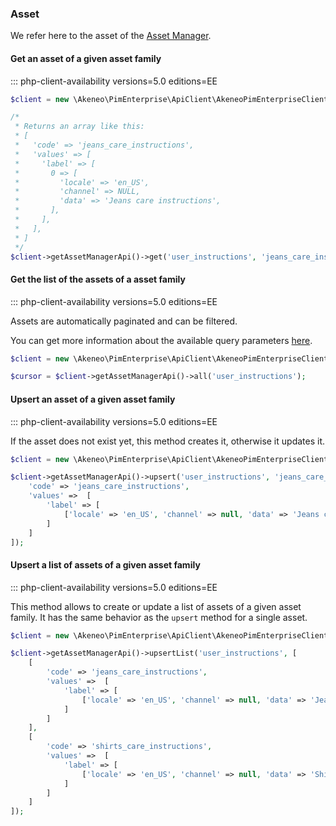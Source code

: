 ### Asset

We refer here to the asset of the [Asset Manager](/concepts/asset-manager.html#asset).

#### Get an asset of a given asset family
::: php-client-availability versions=5.0 editions=EE

```php
$client = new \Akeneo\PimEnterprise\ApiClient\AkeneoPimEnterpriseClientBuilder('http://akeneo.com/')->buildAuthenticatedByPassword('client_id', 'secret', 'admin', 'admin');

/*
 * Returns an array like this:
 * [
 *   'code' => 'jeans_care_instructions',
 *   'values' => [
 *     'label' => [
 *       0 => [
 *         'locale' => 'en_US',
 *         'channel' => NULL,
 *         'data' => 'Jeans care instructions',
 *       ],
 *     ],
 *   ],
 * ]
 */
$client->getAssetManagerApi()->get('user_instructions', 'jeans_care_instructions');
```

#### Get the list of the assets of a asset family 
::: php-client-availability versions=5.0 editions=EE

Assets are automatically paginated and can be filtered.

You can get more information about the available query parameters [here](/api-reference-asset-manager.html#get_assets).

```php
$client = new \Akeneo\PimEnterprise\ApiClient\AkeneoPimEnterpriseClientBuilder('http://akeneo.com/')->buildAuthenticatedByPassword('client_id', 'secret', 'admin', 'admin');

$cursor = $client->getAssetManagerApi()->all('user_instructions');
```

#### Upsert an asset of a given asset family
::: php-client-availability versions=5.0 editions=EE

If the asset does not exist yet, this method creates it, otherwise it updates it.

```php
$client = new \Akeneo\PimEnterprise\ApiClient\AkeneoPimEnterpriseClientBuilder('http://akeneo.com/')->buildAuthenticatedByPassword('client_id', 'secret', 'admin', 'admin');

$client->getAssetManagerApi()->upsert('user_instructions', 'jeans_care_instructions', [
    'code' => 'jeans_care_instructions',
    'values' =>  [
        'label' => [
            ['locale' => 'en_US', 'channel' => null, 'data' => 'Jeans care instructions'],
        ]
    ]
]);
```

#### Upsert a list of assets of a given asset family
::: php-client-availability versions=5.0 editions=EE 

This method allows to create or update a list of assets of a given asset family.
It has the same behavior as the `upsert` method for a single asset.

```php
$client = new \Akeneo\PimEnterprise\ApiClient\AkeneoPimEnterpriseClientBuilder('http://akeneo.com/')->buildAuthenticatedByPassword('client_id', 'secret', 'admin', 'admin');

$client->getAssetManagerApi()->upsertList('user_instructions', [
    [
        'code' => 'jeans_care_instructions',
        'values' =>  [
            'label' => [
                ['locale' => 'en_US', 'channel' => null, 'data' => 'Jeans care instructions'],
            ]
        ]
    ],
    [
        'code' => 'shirts_care_instructions',
        'values' =>  [
            'label' => [
                ['locale' => 'en_US', 'channel' => null, 'data' => 'Shirts care instructions'],
            ]
        ]
    ]
]);
```
